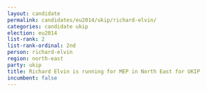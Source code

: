 ```yaml
---
layout: candidate
permalink: candidates/eu2014/ukip/richard-elvin/
categories: candidate ukip
election: eu2014
list-rank: 2
list-rank-ordinal: 2nd
person: richard-elvin
region: north-east
party: ukip
title: Richard Elvin is running for MEP in North East for UKIP
incumbent: false
---
```

